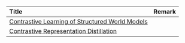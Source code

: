 | Title | Remark |
| :---- | :----: |
| [Contrastive Learning of Structured World Models](https://www.aminer.cn/pub/5e5e18bf93d709897ce2d2a0/contrastive-learning-of-structured-world-models)|
|[Contrastive Representation Distillation](https://www.aminer.cn/pub/5e718f5c9e795e1c35c5f807/contrastive-representation-distillation)|













